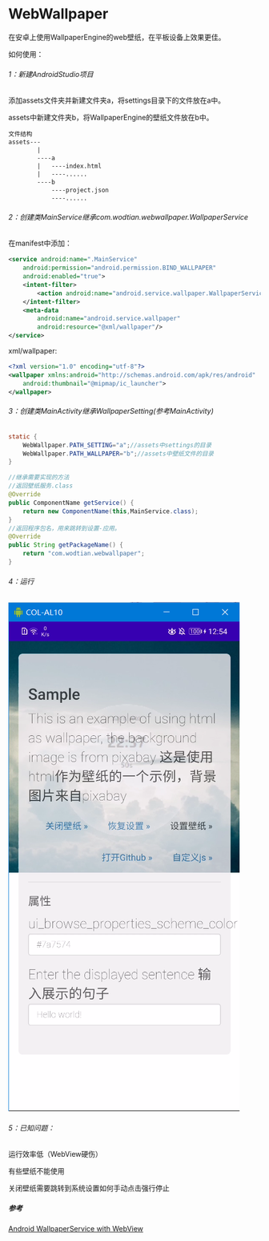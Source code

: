 # WebWallpaper
在安卓上使用WallpaperEngine的web壁纸，在平板设备上效果更佳。

如何使用：

###### 1：新建AndroidStudio项目

添加assets文件夹并新建文件夹a，将settings目录下的文件放在a中。

assets中新建文件夹b，将WallpaperEngine的壁纸文件放在b中。

```
文件结构
assets---
		|
		----a
		|	----index.html
		|	----......
		----b
			----project.json
			----......
```



###### 2：创建类MainService继承com.wodtian.webwallpaper.WallpaperService

在manifest中添加：

```xml
<service android:name=".MainService"
    android:permission="android.permission.BIND_WALLPAPER"
    android:enabled="true">
    <intent-filter>
        <action android:name="android.service.wallpaper.WallpaperService"/>
    </intent-filter>
    <meta-data
        android:name="android.service.wallpaper"
        android:resource="@xml/wallpaper"/>
</service>
```

xml/wallpaper:

```xml
<?xml version="1.0" encoding="utf-8"?>
<wallpaper xmlns:android="http://schemas.android.com/apk/res/android"
    android:thumbnail="@mipmap/ic_launcher">
</wallpaper>
```



###### 3：创建类MainActivity继承WallpaperSetting(参考MainActivity)

```java
static {
	WebWallpaper.PATH_SETTING="a";//assets中settings的目录
	WebWallpaper.PATH_WALLPAPER="b";//assets中壁纸文件的目录
}
```

```java
//继承需要实现的方法
//返回壁纸服务.class
@Override
public ComponentName getService() {
    return new ComponentName(this,MainService.class);
}
//返回程序包名，用来跳转到设置-应用。
@Override
public String getPackageName() {
    return "com.wodtian.webwallpaper";
}
```

###### 4：运行

![截图](/screenshot/settings.jpg)

###### 5：已知问题：

运行效率低（WebView硬伤）

有些壁纸不能使用

关闭壁纸需要跳转到系统设置如何手动点击强行停止

##### 参考

[Android WallpaperService with WebView](https://gist.github.com/iangilman/71650d46384a2d4ae6387f2d4087cc37)